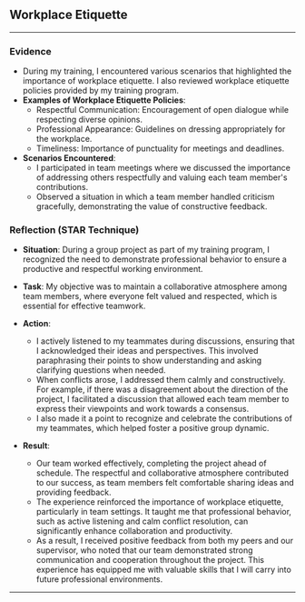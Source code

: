 ## Workplace Etiquette

---

### Evidence

- During my training, I encountered various scenarios that highlighted the importance of workplace etiquette. I also reviewed workplace etiquette policies provided by my training program.
- **Examples of Workplace Etiquette Policies**: 
  - Respectful Communication: Encouragement of open dialogue while respecting diverse opinions.
  - Professional Appearance: Guidelines on dressing appropriately for the workplace.
  - Timeliness: Importance of punctuality for meetings and deadlines.
- **Scenarios Encountered**: 
  - I participated in team meetings where we discussed the importance of addressing others respectfully and valuing each team member's contributions.
  - Observed a situation in which a team member handled criticism gracefully, demonstrating the value of constructive feedback.

### Reflection (STAR Technique)

- **Situation**: During a group project as part of my training program, I recognized the need to demonstrate professional behavior to ensure a productive and respectful working environment.

- **Task**: My objective was to maintain a collaborative atmosphere among team members, where everyone felt valued and respected, which is essential for effective teamwork.

- **Action**: 
  - I actively listened to my teammates during discussions, ensuring that I acknowledged their ideas and perspectives. This involved paraphrasing their points to show understanding and asking clarifying questions when needed.
  - When conflicts arose, I addressed them calmly and constructively. For example, if there was a disagreement about the direction of the project, I facilitated a discussion that allowed each team member to express their viewpoints and work towards a consensus.
  - I also made it a point to recognize and celebrate the contributions of my teammates, which helped foster a positive group dynamic.

- **Result**: 
  - Our team worked effectively, completing the project ahead of schedule. The respectful and collaborative atmosphere contributed to our success, as team members felt comfortable sharing ideas and providing feedback.
  - The experience reinforced the importance of workplace etiquette, particularly in team settings. It taught me that professional behavior, such as active listening and calm conflict resolution, can significantly enhance collaboration and productivity.
  - As a result, I received positive feedback from both my peers and our supervisor, who noted that our team demonstrated strong communication and cooperation throughout the project. This experience has equipped me with valuable skills that I will carry into future professional environments.

---

